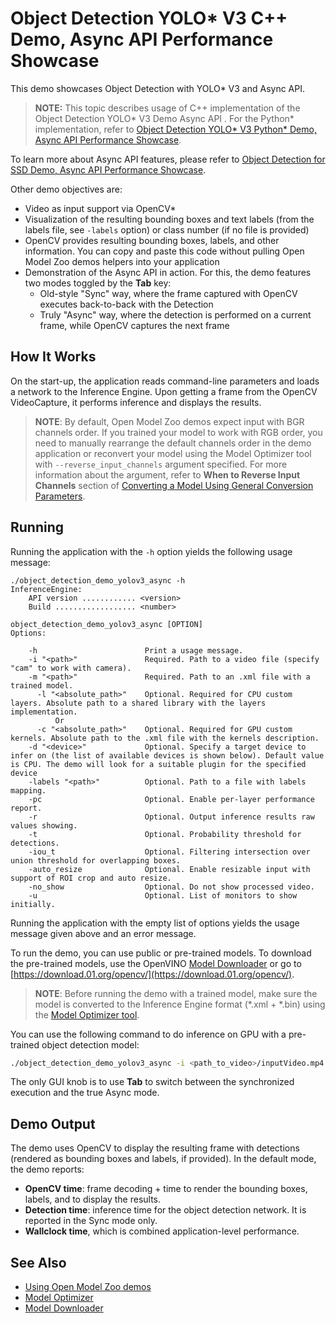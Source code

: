 # Object Detection YOLO* V3 C++ Demo, Async API Performance Showcase

This demo showcases Object Detection with YOLO* V3 and Async API.

> **NOTE:** This topic describes usage of C++ implementation of the Object Detection YOLO* V3 Demo Async API . For the Python* implementation, refer to [Object Detection YOLO* V3 Python* Demo, Async API Performance Showcase](../python_demos/object_detection_demo_yolov3_async/README.md).

To learn more about Async API features, please refer to [Object Detection for SSD Demo, Async API Performance Showcase](../object_detection_demo_ssd_async/README.md).

Other demo objectives are:
* Video as input support via OpenCV*
* Visualization of the resulting bounding boxes and text labels (from the labels file, see `-labels` option) or class number (if no file is provided)
* OpenCV provides resulting bounding boxes, labels, and other information.
You can copy and paste this code without pulling Open Model Zoo demos helpers into your application
* Demonstration of the Async API in action. For this, the demo features two modes toggled by the **Tab** key:
    -  Old-style "Sync" way, where the frame captured with OpenCV executes back-to-back with the Detection
    -  Truly "Async" way, where the detection is performed on a current frame, while OpenCV captures the next frame

## How It Works

On the start-up, the application reads command-line parameters and loads a network to the Inference
Engine. Upon getting a frame from the OpenCV VideoCapture, it performs inference and displays the results.

> **NOTE**: By default, Open Model Zoo demos expect input with BGR channels order. If you trained your model to work with RGB order, you need to manually rearrange the default channels order in the demo application or reconvert your model using the Model Optimizer tool with `--reverse_input_channels` argument specified. For more information about the argument, refer to **When to Reverse Input Channels** section of [Converting a Model Using General Conversion Parameters](https://docs.openvinotoolkit.org/latest/_docs_MO_DG_prepare_model_convert_model_Converting_Model_General.html).

## Running

Running the application with the <code>-h</code> option yields the following usage message:
```
./object_detection_demo_yolov3_async -h
InferenceEngine:
    API version ............ <version>
    Build .................. <number>

object_detection_demo_yolov3_async [OPTION]
Options:

    -h                        Print a usage message.
    -i "<path>"               Required. Path to a video file (specify "cam" to work with camera).
    -m "<path>"               Required. Path to an .xml file with a trained model.
      -l "<absolute_path>"    Optional. Required for CPU custom layers. Absolute path to a shared library with the layers implementation.
          Or
      -c "<absolute_path>"    Optional. Required for GPU custom kernels. Absolute path to the .xml file with the kernels description.
    -d "<device>"             Optional. Specify a target device to infer on (the list of available devices is shown below). Default value is CPU. The demo will look for a suitable plugin for the specified device
    -labels "<path>"          Optional. Path to a file with labels mapping.
    -pc                       Optional. Enable per-layer performance report.
    -r                        Optional. Output inference results raw values showing.
    -t                        Optional. Probability threshold for detections.
    -iou_t                    Optional. Filtering intersection over union threshold for overlapping boxes.
    -auto_resize              Optional. Enable resizable input with support of ROI crop and auto resize.
    -no_show                  Optional. Do not show processed video.
    -u                        Optional. List of monitors to show initially.
```

Running the application with the empty list of options yields the usage message given above and an error message.

To run the demo, you can use public or pre-trained models. To download the pre-trained models, use the OpenVINO [Model Downloader](../../tools/downloader/README.md) or go to [https://download.01.org/opencv/](https://download.01.org/opencv/).

> **NOTE**: Before running the demo with a trained model, make sure the model is converted to the Inference Engine format (\*.xml + \*.bin) using the [Model Optimizer tool](https://docs.openvinotoolkit.org/latest/_docs_MO_DG_Deep_Learning_Model_Optimizer_DevGuide.html).

You can use the following command to do inference on GPU with a pre-trained object detection model:
```sh
./object_detection_demo_yolov3_async -i <path_to_video>/inputVideo.mp4 -m <path_to_model>/yolo_v3.xml -d GPU
```

The only GUI knob is to use **Tab** to switch between the synchronized execution and the true Async mode.

## Demo Output

The demo uses OpenCV to display the resulting frame with detections (rendered as bounding boxes and labels, if provided).
In the default mode, the demo reports:
* **OpenCV time**: frame decoding + time to render the bounding boxes, labels, and to display the results.
* **Detection time**: inference time for the object detection network. It is reported in the Sync mode only.
* **Wallclock time**, which is combined application-level performance.

## See Also
* [Using Open Model Zoo demos](../README.md)
* [Model Optimizer](https://docs.openvinotoolkit.org/latest/_docs_MO_DG_Deep_Learning_Model_Optimizer_DevGuide.html)
* [Model Downloader](../../tools/downloader/README.md)
